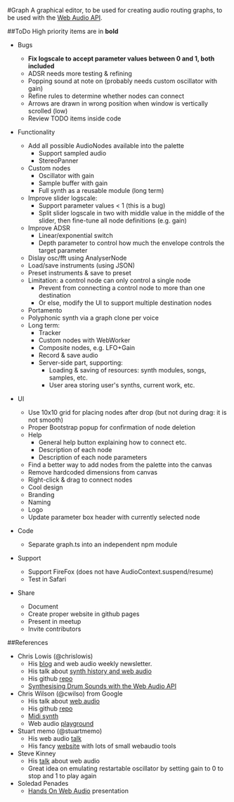 #Graph
A graphical editor, to be used for creating audio routing graphs,
to be used with the
[Web Audio API](https://developer.mozilla.org/en-US/docs/Web/API/Web_Audio_API).

##ToDo
High priority items are in **bold**
- Bugs
	- **Fix logscale to accept parameter values between 0 and 1, both included**
	- ADSR needs more testing & refining
	- Popping sound at note on (probably needs custom oscillator with gain)
	- Refine rules to determine whether nodes can connect
	- Arrows are drawn in wrong position when window is vertically scrolled (low)
	- Review TODO items inside code

- Functionality
	- Add all possible AudioNodes available into the palette
		- Support sampled audio
		- StereoPanner
	- Custom nodes
		- Oscillator with gain
		- Sample buffer with gain
		- Full synth as a reusable module (long term)
	- Improve slider logscale:
		- Support parameter values < 1 (this is a bug)
		- Split slider logscale in two with middle value in the middle of the slider,
			then fine-tune all node definitions (e.g. gain)
	- Improve ADSR
		- Linear/exponential switch
		- Depth parameter to control how much the envelope controls the target parameter
	- Dislay osc/fft using AnalyserNode
	- Load/save instruments (using JSON)
	- Preset instruments & save to preset
	- Limitation: a control node can only control a single node
		- Prevent from connecting a control node to more than one destination
		- Or else, modify the UI to support multiple destination nodes
	- Portamento
	- Polyphonic synth via a graph clone per voice
	- Long term:
		- Tracker
		- Custom nodes with WebWorker
		- Composite nodes, e.g. LFO+Gain
		- Record & save audio
		- Server-side part, supporting:
			- Loading & saving of resources: synth modules, songs, samples, etc.
			- User area storing user's synths, current work, etc.

- UI
	- Use 10x10 grid for placing nodes after drop (but not during drag: it is not smooth)
	- Proper Bootstrap popup for confirmation of node deletion
	- Help
		- General help button explaining how to connect etc.
		- Description of each node
		- Description of each node parameters
	- Find a better way to add nodes from the palette into the canvas
	- Remove hardcoded dimensions from canvas
	- Right-click & drag to connect nodes
	- Cool design
	- Branding
	- Naming
	- Logo
	- Update parameter box header with currently selected node

- Code
	- Separate graph.ts into an independent npm module

- Support
	- Support FireFox (does not have AudioContext.suspend/resume)
	- Test in Safari

- Share
	- Document
	- Create proper website in github pages
	- Present in meetup
	- Invite contributors

##References
- Chris Lowis (@chrislowis)
	- His [blog](http://blog.chrislowis.co.uk/) and web audio weekly newsletter.
	- His talk about [synth history and web audio](http://blog.chrislowis.co.uk/2015/06/26/a-brief-history-of-synthesis.html)
	- His github [repo](https://github.com/chrislo)
	- [Synthesising Drum Sounds with the Web Audio API](https://dev.opera.com/articles/drum-sounds-webaudio/)
-  Chris Wilson (@cwilso) from Google
	- His talk about [web audio](https://www.youtube.com/watch?v=wZrNI-86zYI&list=FLztHRYsgsJ4s2_qfg91iW1Q&index=1)
	- His github [repo](https://github.com/cwilso)
	- [Midi synth](https://webaudiodemos.appspot.com/midi-synth/index.html)
	- Web audio [playground](http://webaudioplayground.appspot.com/)
- Stuart memo (@stuartmemo)
	- His web audio [talk](https://www.youtube.com/watch?v=PN8Eg1K9xjE)
	- His fancy [website](http://stuartmemo.com/) with lots of small webaudio tools
- Steve Kinney
	- His [talk](https://www.youtube.com/watch?v=56spBAgOYfg) about web audio
	- Great idea on emulating restartable oscillator by setting gain to 0 to stop and 1 to
		play again
- Soledad Penades
	- [Hands On Web Audio](http://soledadpenades.com/files/t/2015_howa/#0) presentation
